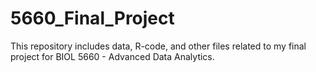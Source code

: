 # 5660_Final_Project
This repository includes data, R-code, and other files related to my final project for BIOL 5660 - Advanced Data Analytics. 
